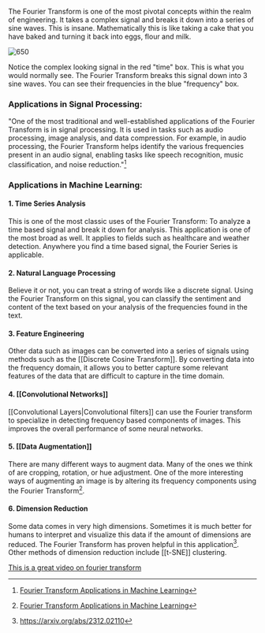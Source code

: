 The Fourier Transform is one of the most pivotal concepts within the realm of engineering. It takes a complex signal and breaks it down into a series of sine waves. This is insane. Mathematically this is like taking a cake that you have baked and turning it back into eggs, flour and milk. 

![650](https://external-content.duckduckgo.com/iu/?u=http%3A%2F%2Fpeople.csail.mit.edu%2Fhaitham%2FPictures%2FsFFT.png&f=1&nofb=1&ipt=43dcd6fdc92e41fd9a62ba0dfeb6db0d4426477a2f750253bfdb6768c4838914&ipo=images)

Notice the complex looking signal in the red "time" box. This is what you would normally see. The Fourier Transform breaks this signal down into 3 sine waves. You can see their frequencies in the blue "frequency" box.

### Applications in Signal Processing:
"One of the most traditional and well-established applications of the Fourier Transform is in signal processing. It is used in tasks such as audio processing, image analysis, and data compression. For example, in audio processing, the Fourier Transform helps identify the various frequencies present in an audio signal, enabling tasks like speech recognition, music classification, and noise reduction."[^1]
### Applications in Machine Learning:
#### 1. Time Series Analysis
This is one of the most classic uses of the Fourier Transform: To analyze a time based signal and break it down for analysis. This application is one of the most broad as well. It applies to fields such as healthcare and weather detection. Anywhere you find a time based signal, the Fourier Series is applicable.
#### 2. Natural Language Processing
Believe it or not, you can treat a string of words like a discrete signal. Using the Fourier Transform on this signal, you can classify the sentiment and content of the text based on your analysis of the frequencies found in the text.
#### 3. Feature Engineering
Other data such as images can be converted into a series of signals using methods such as the [[Discrete Cosine Transform]]. By converting data into the frequency domain, it allows you to better capture some relevant features of the data that are difficult to capture in the time domain.
#### 4. [[Convolutional Networks]]
[[Convolutional Layers|Convolutional filters]] can use the Fourier transform to specialize in detecting frequency based components of images. This improves the overall performance of some neural networks.
#### 5. [[Data Augmentation]]
There are many different ways to augment data. Many of the ones we think of are cropping, rotation, or hue adjustment. One of the more interesting ways of augmenting an image is by altering its frequency components using the Fourier Transform[^1].
#### 6. Dimension Reduction
Some data comes in very high dimensions. Sometimes it is much better for humans to interpret and visualize this data if the amount of dimensions are reduced. The Fourier Transform has proven helpful in this application[^2]. Other methods of dimension reduction include [[t-SNE]] clustering.


[^1]: [Fourier Transform Applications in Machine Learning](https://medium.com/the-modern-scientist/the-fourier-transform-and-its-application-in-machine-learning-edecfac4133c)
[^2]: https://arxiv.org/abs/2312.02110

[This is a great video on fourier transform](https://www.youtube.com/watch?v=TkwXa7Cvfr8)